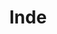 ---
layout: category
title: Inde
category_slug: inde
category_name: Inde
category_description: Vous trouverez ici les posts relatifs à la partie indienne de notre voyage
category_feature_image: post-assets/spain.jpg
parmalink: /category/inde/ 
---